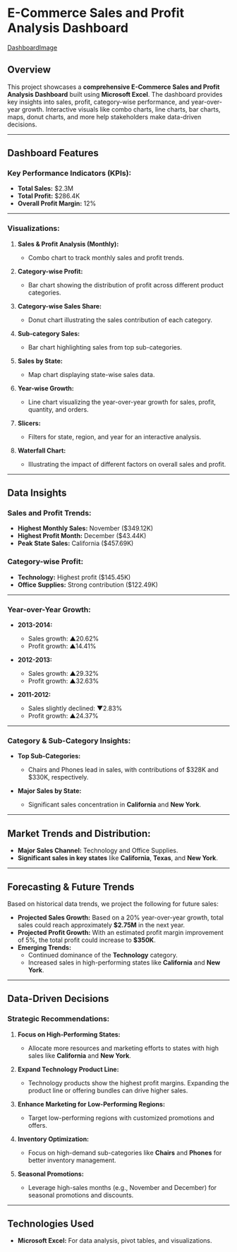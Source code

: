 # E-Commerce Sales and Profit Analysis Dashboard

[DashboardImage]([https://github.com/user-attachments/assets/3bd08dfe-5b7e-4874-991a-782604805661)

## Overview
This project showcases a **comprehensive E-Commerce Sales and Profit Analysis Dashboard** built using **Microsoft Excel**. The dashboard provides key insights into sales, profit, category-wise performance, and year-over-year growth. Interactive visuals like combo charts, line charts, bar charts, maps, donut charts, and more help stakeholders make data-driven decisions.

---

## Dashboard Features

### Key Performance Indicators (KPIs):
- **Total Sales:** $2.3M
- **Total Profit:** $286.4K
- **Overall Profit Margin:** 12%

---

### Visualizations:

1. **Sales & Profit Analysis (Monthly):**  
   - Combo chart to track monthly sales and profit trends.

2. **Category-wise Profit:**  
   - Bar chart showing the distribution of profit across different product categories.

3. **Category-wise Sales Share:**  
   - Donut chart illustrating the sales contribution of each category.

4. **Sub-category Sales:**  
   - Bar chart highlighting sales from top sub-categories.

5. **Sales by State:**  
   - Map chart displaying state-wise sales data.

6. **Year-wise Growth:**  
   - Line chart visualizing the year-over-year growth for sales, profit, quantity, and orders.

7. **Slicers:**  
   - Filters for state, region, and year for an interactive analysis.

8. **Waterfall Chart:**  
   - Illustrating the impact of different factors on overall sales and profit.

---

## Data Insights

### Sales and Profit Trends:
- **Highest Monthly Sales:** November ($349.12K)
- **Highest Profit Month:** December ($43.44K)
- **Peak State Sales:** California ($457.69K)

### Category-wise Profit:
- **Technology:** Highest profit ($145.45K)
- **Office Supplies:** Strong contribution ($122.49K)

---

### Year-over-Year Growth:
- **2013-2014:**
  - Sales growth: ▲20.62%
  - Profit growth: ▲14.41%
  
- **2012-2013:**
  - Sales growth: ▲29.32%
  - Profit growth: ▲32.63%
  
- **2011-2012:**
  - Sales slightly declined: ▼2.83%
  - Profit growth: ▲24.37%

---

### Category & Sub-Category Insights:
- **Top Sub-Categories:**
  - Chairs and Phones lead in sales, with contributions of $328K and $330K, respectively.

- **Major Sales by State:**
  - Significant sales concentration in **California** and **New York**.

---

## Market Trends and Distribution:
- **Major Sales Channel:** Technology and Office Supplies.
- **Significant sales in key states** like **California**, **Texas**, and **New York**.

---

## Forecasting & Future Trends

Based on historical data trends, we project the following for future sales:

- **Projected Sales Growth:** Based on a 20% year-over-year growth, total sales could reach approximately **$2.75M** in the next year.
- **Projected Profit Growth:** With an estimated profit margin improvement of 5%, the total profit could increase to **$350K**.
- **Emerging Trends:** 
  - Continued dominance of the **Technology** category.
  - Increased sales in high-performing states like **California** and **New York**.

---

## Data-Driven Decisions

### Strategic Recommendations:
1. **Focus on High-Performing States:**
   - Allocate more resources and marketing efforts to states with high sales like **California** and **New York**.
   
2. **Expand Technology Product Line:**
   - Technology products show the highest profit margins. Expanding the product line or offering bundles can drive higher sales.
   
3. **Enhance Marketing for Low-Performing Regions:**
   - Target low-performing regions with customized promotions and offers.
   
4. **Inventory Optimization:**
   - Focus on high-demand sub-categories like **Chairs** and **Phones** for better inventory management.
   
5. **Seasonal Promotions:**
   - Leverage high-sales months (e.g., November and December) for seasonal promotions and discounts.

---

## Technologies Used
- **Microsoft Excel:** For data analysis, pivot tables, and visualizations.

